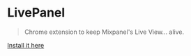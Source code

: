 # LivePanel

> Chrome extension to keep Mixpanel's Live View... alive.

[Install it here](https://chrome.google.com/webstore/detail/livepanel/peldcdkbllaonbdjoneacifmfbljn?hl=en)
